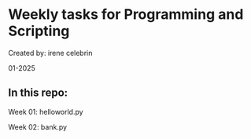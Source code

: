 # Weekly tasks for Programming and Scripting 

Created by: irene celebrin 

01-2025

## In this repo: 

Week 01: helloworld.py

Week 02: bank.py
